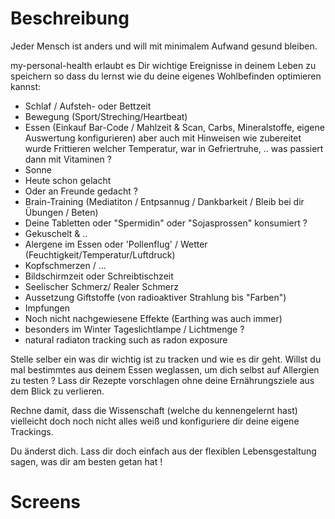# Beschreibung

Jeder Mensch ist anders und will mit minimalem Aufwand gesund bleiben.

my-personal-health erlaubt es Dir wichtige Ereignisse in deinem Leben
zu speichern so dass du lernst wie du deine eigenes Wohlbefinden optimieren
kannst:

- Schlaf / Aufsteh- oder Bettzeit
- Bewegung (Sport/Streching/Heartbeat)
- Essen (Einkauf Bar-Code / Mahlzeit & Scan, Carbs, Mineralstoffe, eigene
  Auswertung konfigurieren) aber auch mit Hinweisen wie zubereitet wurde
  Frittieren welcher Temperatur, war in Gefriertruhe, .. was passiert dann
  mit Vitaminen ?
- Sonne
- Heute schon gelacht
- Oder an Freunde gedacht ?
- Brain-Training (Mediatiton / Entpsannug / Dankbarkeit / Bleib bei dir
  Übungen / Beten)
- Deine Tabletten oder "Spermidin" oder "Sojasprossen" konsumiert ?
- Gekuschelt & ..
- Alergene im Essen oder 'Pollenflug' / Wetter (Feuchtigkeit/Temperatur/Luftdruck)
- Kopfschmerzen / ...
- Bildschirmzeit oder Schreibtischzeit
- Seelischer Schmerz/ Realer Schmerz
- Aussetzung Giftstoffe (von radioaktiver Strahlung bis "Farben")
- Impfungen
- Noch nicht nachgewiesene Effekte (Earthing was auch immer)
- besonders im Winter Tageslichtlampe / Lichtmenge ?
- natural radiaton tracking such as radon exposure

Stelle selber ein was dir wichtig ist zu tracken und wie es dir geht.
Willst du mal bestimmtes aus deinem Essen weglassen, um dich selbst auf
Allergien zu testen ? Lass dir Rezepte vorschlagen ohne deine Ernährungsziele
aus dem Blick zu verlieren.

Rechne damit, dass die Wissenschaft (welche du kennengelernt hast)
vielleicht doch noch nicht alles weiß und konfiguriere dir deine eigene
Trackings.

Du änderst dich. Lass dir doch einfach aus der flexiblen Lebensgestaltung
sagen, was dir am besten getan hat !

# Screens
